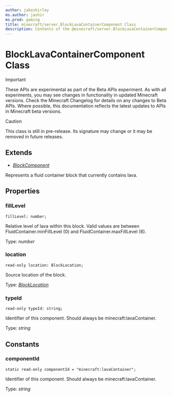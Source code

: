 ```yaml
---
author: jakeshirley
ms.author: jashir
ms.prod: gaming
title: minecraft/server.BlockLavaContainerComponent Class
description: Contents of the @minecraft/server.BlockLavaContainerComponent class.
---
```

# BlockLavaContainerComponent Class
>[!IMPORTANT]
>These APIs are experimental as part of the Beta APIs experiment. As with all experiments, you may see changes in functionality in updated Minecraft versions. Check the Minecraft Changelog for details on any changes to Beta APIs. Where possible, this documentation reflects the latest updates to APIs in Minecraft beta versions.

> [!CAUTION]
> This class is still in pre-release.  Its signature may change or it may be removed in future releases.

## Extends
- [*BlockComponent*](BlockComponent.md)

Represents a fluid container block that currently contains lava.

## Properties

### **fillLevel**
`fillLevel: number;`

Relative level of lava within this block. Valid values are between FluidContainer.minFillLevel (0) and FluidContainer.maxFillLevel (6).

Type: *number*

### **location**
`read-only location: BlockLocation;`

Source location of the block.

Type: [*BlockLocation*](BlockLocation.md)

### **typeId**
`read-only typeId: string;`

Identifier of this component. Should always be minecraft:lavaContainer.

Type: *string*

## Constants

### **componentId**
`static read-only componentId = "minecraft:lavaContainer";`

Identifier of this component. Should always be minecraft:lavaContainer.

Type: *string*


